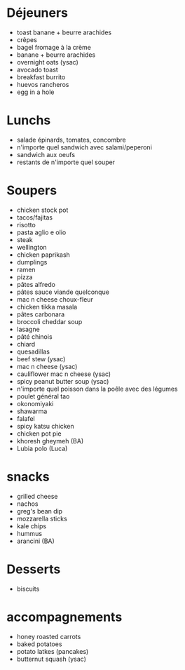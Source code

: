
# Déjeuners

* toast banane + beurre arachides
* crêpes
* bagel fromage à la crème
* banane + beurre arachides
* overnight oats (ysac)
* avocado toast
* breakfast burrito
* huevos rancheros
* egg in a hole

# Lunchs

* salade épinards, tomates, concombre
* n'importe quel sandwich avec salami/peperoni
* sandwich aux oeufs
* restants de n'importe quel souper

# Soupers

* chicken stock pot
* tacos/fajitas
* risotto
* pasta aglio e olio
* steak
* wellington
* chicken paprikash
* dumplings
* ramen
* pizza
* pâtes alfredo
* pâtes sauce viande quelconque
* mac n cheese choux-fleur
* chicken tikka masala
* pâtes carbonara
* broccoli cheddar soup
* lasagne
* pâté chinois
* chiard
* quesadillas
* beef stew (ysac)
* mac n cheese (ysac)
* cauliflower mac n cheese (ysac)
* spicy peanut butter soup (ysac)
* n'importe quel poisson dans la poêle avec des légumes
* poulet général tao
* okonomiyaki
* shawarma
* falafel
* spicy katsu chicken
* chicken pot pie
* khoresh gheymeh (BA)
* Lubia polo (Luca)

# snacks

* grilled cheese
* nachos
* greg's bean dip
* mozzarella sticks
* kale chips
* hummus
* arancini (BA)

# Desserts

* biscuits

# accompagnements

* honey roasted carrots
* baked potatoes
* potato latkes (pancakes)
* butternut squash (ysac)
